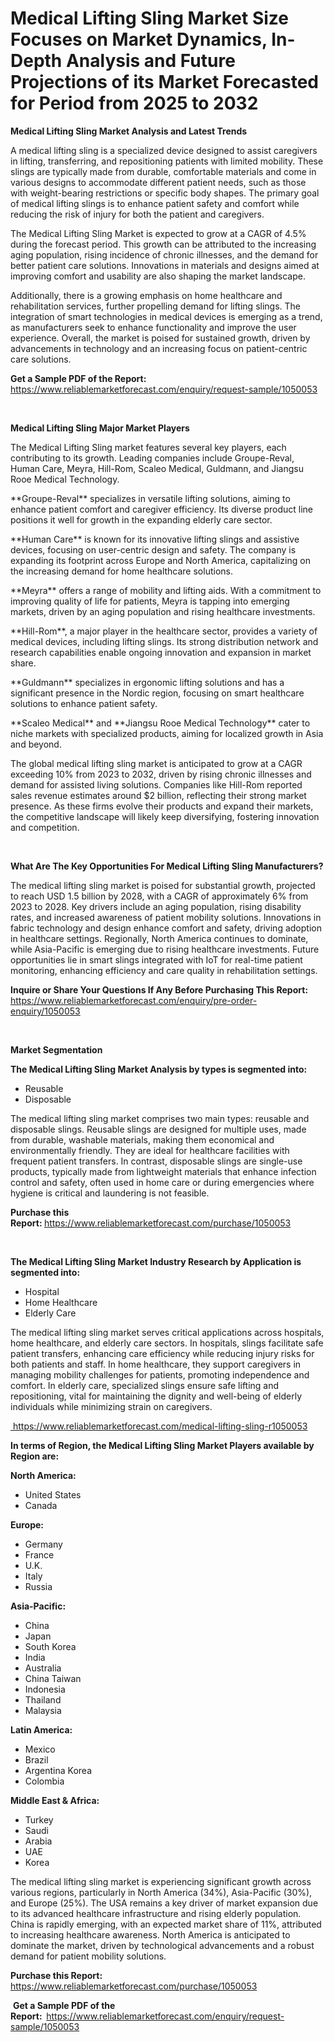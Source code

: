 <p><h1>Medical Lifting Sling Market Size Focuses on Market Dynamics, In-Depth Analysis and Future Projections of its Market Forecasted for Period from 2025 to 2032</h1></p><p><strong>Medical Lifting Sling Market Analysis and Latest Trends</strong></p>
<p><p>A medical lifting sling is a specialized device designed to assist caregivers in lifting, transferring, and repositioning patients with limited mobility. These slings are typically made from durable, comfortable materials and come in various designs to accommodate different patient needs, such as those with weight-bearing restrictions or specific body shapes. The primary goal of medical lifting slings is to enhance patient safety and comfort while reducing the risk of injury for both the patient and caregivers.</p><p>The Medical Lifting Sling Market is expected to grow at a CAGR of 4.5% during the forecast period. This growth can be attributed to the increasing aging population, rising incidence of chronic illnesses, and the demand for better patient care solutions. Innovations in materials and designs aimed at improving comfort and usability are also shaping the market landscape. </p><p>Additionally, there is a growing emphasis on home healthcare and rehabilitation services, further propelling demand for lifting slings. The integration of smart technologies in medical devices is emerging as a trend, as manufacturers seek to enhance functionality and improve the user experience. Overall, the market is poised for sustained growth, driven by advancements in technology and an increasing focus on patient-centric care solutions.</p></p>
<p><strong>Get a Sample PDF of the Report:&nbsp;</strong> <a href="https://www.reliablemarketforecast.com/enquiry/request-sample/1050053?utm_campaign=3089&utm_medium=2&utm_source=Github&utm_content=ia&utm_term=13042025&utm_id=medical-lifting-sling">https://www.reliablemarketforecast.com/enquiry/request-sample/1050053</a></p>
<p>&nbsp;</p>
<p><strong>Medical Lifting Sling Major Market Players</strong></p>
<p><p>The Medical Lifting Sling market features several key players, each contributing to its growth. Leading companies include Groupe-Reval, Human Care, Meyra, Hill-Rom, Scaleo Medical, Guldmann, and Jiangsu Rooe Medical Technology.</p><p>**Groupe-Reval** specializes in versatile lifting solutions, aiming to enhance patient comfort and caregiver efficiency. Its diverse product line positions it well for growth in the expanding elderly care sector.</p><p>**Human Care** is known for its innovative lifting slings and assistive devices, focusing on user-centric design and safety. The company is expanding its footprint across Europe and North America, capitalizing on the increasing demand for home healthcare solutions.</p><p>**Meyra** offers a range of mobility and lifting aids. With a commitment to improving quality of life for patients, Meyra is tapping into emerging markets, driven by an aging population and rising healthcare investments.</p><p>**Hill-Rom**, a major player in the healthcare sector, provides a variety of medical devices, including lifting slings. Its strong distribution network and research capabilities enable ongoing innovation and expansion in market share.</p><p>**Guldmann** specializes in ergonomic lifting solutions and has a significant presence in the Nordic region, focusing on smart healthcare solutions to enhance patient safety.</p><p>**Scaleo Medical** and **Jiangsu Rooe Medical Technology** cater to niche markets with specialized products, aiming for localized growth in Asia and beyond.</p><p>The global medical lifting sling market is anticipated to grow at a CAGR exceeding 10% from 2023 to 2032, driven by rising chronic illnesses and demand for assisted living solutions. Companies like Hill-Rom reported sales revenue estimates around $2 billion, reflecting their strong market presence. As these firms evolve their products and expand their markets, the competitive landscape will likely keep diversifying, fostering innovation and competition.</p></p>
<p>&nbsp;</p>
<p><strong>What Are The Key Opportunities For Medical Lifting Sling Manufacturers?</strong></p>
<p><p>The medical lifting sling market is poised for substantial growth, projected to reach USD 1.5 billion by 2028, with a CAGR of approximately 6% from 2023 to 2028. Key drivers include an aging population, rising disability rates, and increased awareness of patient mobility solutions. Innovations in fabric technology and design enhance comfort and safety, driving adoption in healthcare settings. Regionally, North America continues to dominate, while Asia-Pacific is emerging due to rising healthcare investments. Future opportunities lie in smart slings integrated with IoT for real-time patient monitoring, enhancing efficiency and care quality in rehabilitation settings.</p></p>
<p><strong>Inquire or Share Your Questions If Any Before Purchasing This Report:</strong> <a href="https://www.reliablemarketforecast.com/enquiry/pre-order-enquiry/1050053?utm_campaign=3089&utm_medium=2&utm_source=Github&utm_content=ia&utm_term=13042025&utm_id=medical-lifting-sling">https://www.reliablemarketforecast.com/enquiry/pre-order-enquiry/1050053</a></p>
<p>&nbsp;</p>
<p><strong>Market Segmentation</strong></p>
<p><strong>The Medical Lifting Sling Market Analysis by types is segmented into:</strong></p>
<p><ul><li>Reusable</li><li>Disposable</li></ul></p>
<p><p>The medical lifting sling market comprises two main types: reusable and disposable slings. Reusable slings are designed for multiple uses, made from durable, washable materials, making them economical and environmentally friendly. They are ideal for healthcare facilities with frequent patient transfers. In contrast, disposable slings are single-use products, typically made from lightweight materials that enhance infection control and safety, often used in home care or during emergencies where hygiene is critical and laundering is not feasible.</p></p>
<p><strong>Purchase this Report:&nbsp;</strong><a href="https://www.reliablemarketforecast.com/purchase/1050053?utm_campaign=3089&utm_medium=2&utm_source=Github&utm_content=ia&utm_term=13042025&utm_id=medical-lifting-sling">https://www.reliablemarketforecast.com/purchase/1050053</a></p>
<p>&nbsp;</p>
<p><strong>The Medical Lifting Sling Market Industry Research by Application is segmented into:</strong></p>
<p><ul><li>Hospital</li><li>Home Healthcare</li><li>Elderly Care</li></ul></p>
<p><p>The medical lifting sling market serves critical applications across hospitals, home healthcare, and elderly care sectors. In hospitals, slings facilitate safe patient transfers, enhancing care efficiency while reducing injury risks for both patients and staff. In home healthcare, they support caregivers in managing mobility challenges for patients, promoting independence and comfort. In elderly care, specialized slings ensure safe lifting and repositioning, vital for maintaining the dignity and well-being of elderly individuals while minimizing strain on caregivers.</p></p>
<p><a href="https://www.reliablemarketforecast.com/medical-lifting-sling-r1050053?utm_campaign=3089&utm_medium=2&utm_source=Github&utm_content=ia&utm_term=13042025&utm_id=medical-lifting-sling">&nbsp;https://www.reliablemarketforecast.com/medical-lifting-sling-r1050053</a></p>
<p><strong>In terms of Region, the Medical Lifting Sling Market Players available by Region are:</strong></p>
<p>
    <p> <strong> North America: </strong>
        <ul>
            <li>United States</li>
            <li>Canada</li>
        </ul>
        </p> 
    <p> <strong> Europe: </strong>
        <ul>
            <li>Germany</li>
            <li>France</li>
            <li>U.K.</li>
            <li>Italy</li>
            <li>Russia</li>
        </ul>
        </p> 
    <p> <strong> Asia-Pacific: </strong>
        <ul>
            <li>China</li>
            <li>Japan</li>
            <li>South Korea</li>
            <li>India</li>
            <li>Australia</li>
            <li>China Taiwan</li>
            <li>Indonesia</li>
            <li>Thailand</li>
            <li>Malaysia</li>
        </ul>
        </p> 
    <p> <strong> Latin America: </strong>
        <ul>
            <li>Mexico</li>
            <li>Brazil</li>
            <li>Argentina Korea</li>
            <li>Colombia</li>
        </ul>
        </p> 
    <p> <strong> Middle East & Africa: </strong>
        <ul>
            <li>Turkey</li>
            <li>Saudi</li>
            <li>Arabia</li>
            <li>UAE</li>
            <li>Korea</li>
        </ul>
    </p>
    </p>
<p><p>The medical lifting sling market is experiencing significant growth across various regions, particularly in North America (34%), Asia-Pacific (30%), and Europe (25%). The USA remains a key driver of market expansion due to its advanced healthcare infrastructure and rising elderly population. China is rapidly emerging, with an expected market share of 11%, attributed to increasing healthcare awareness. North America is anticipated to dominate the market, driven by technological advancements and a robust demand for patient mobility solutions.</p></p>
<p><strong>Purchase this Report: </strong><a href="https://www.reliablemarketforecast.com/purchase/1050053?utm_campaign=3089&utm_medium=2&utm_source=Github&utm_content=ia&utm_term=13042025&utm_id=medical-lifting-sling">https://www.reliablemarketforecast.com/purchase/1050053</a></p>
<p>&nbsp;<strong>Get a Sample PDF of the Report:&nbsp;&nbsp;</strong><a href="https://www.reliablemarketforecast.com/enquiry/request-sample/1050053?utm_campaign=3089&utm_medium=2&utm_source=Github&utm_content=ia&utm_term=13042025&utm_id=medical-lifting-sling">https://www.reliablemarketforecast.com/enquiry/request-sample/1050053</a></p>
<p><strong></strong></p>
<p><p></p><p></p><p></p></p>